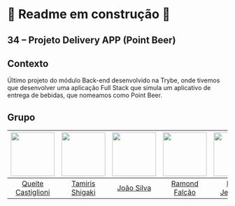 # 🚧 Readme em construção 🚧

## 34 – Projeto Delivery APP (Point Beer)

## Contexto

Último projeto do módulo Back-end desenvolvido na Trybe, onde tivemos que desenvolver uma aplicação Full Stack que simula um aplicativo de entrega de bebidas, que nomeamos como Point Beer.

## Grupo

<img src='https://avatars.githubusercontent.com/u/92694171?v=4' width='100' />|<img src='https://avatars.githubusercontent.com/u/94326866?v=4' width='100' />|<img src='https://avatars.githubusercontent.com/u/94487432?v=4' width='100' />|<img src='https://avatars.githubusercontent.com/u/78918784?v=4' width='100' />|<img src='https://avatars.githubusercontent.com/u/55467510?v=4' width='100' />
:-:|:-:|:-:|:-:|:-:
[Queite Castiglioni](https://github.com/queite)|[Tamiris Shigaki](https://github.com/TamirisShigaki)|[João Silva](https://github.com/JoaopSilvaa)|[Ramond Falção](https://github.com/ramondfalcao)|[Israel Jerônimo](https://github.com/Israeljs)
